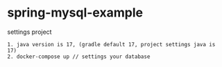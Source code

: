 ﻿# spring-mysql-example

settings project
```
1. java version is 17, (gradle default 17, project settings java is 17)
2. docker-compose up // settings your database
```
